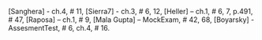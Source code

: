  [Sanghera] - ch.4, # 11,
 [Sierra7] - ch.3, # 6, 12,
 [Heller] – ch.1, # 6, 7, p.491, # 47,
 [Raposa] – ch.1, # 9,
 [Mala Gupta] – MockExam, # 42, 68,
 [Boyarsky] - AssesmentTest, # 6, ch.4, # 16.